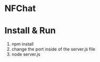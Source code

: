 # NFChat

# Install & Run

1. npm install
2. change the port inside of the server.js file
3. node server.js
